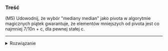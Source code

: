 ### Treść
(M5)
Udowodnij, że wybór "mediany median" jako pivota w algorytmie magicznych piątek gwarantuje, że elementów mniejszych od pivota jest co najmniej 7/10n + c, dla pewnej stałej c.

------
<details><summary>Rozwiązanie</summary>
<p>
